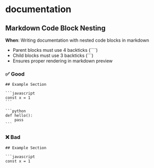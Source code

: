# documentation

## Markdown Code Block Nesting
**When**: Writing documentation with nested code blocks in markdown
- Parent blocks must use 4 backticks (````)
- Child blocks must use 3 backticks (```)
- Ensures proper rendering in markdown preview

### ✅ Good
```` 
## Example Section

```javascript
const x = 1
```

```python
def hello():
    pass
```
````

### ❌ Bad
```
## Example Section

```javascript
const x = 1
```
```